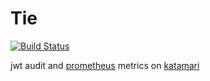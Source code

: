 # Tie

[![Build Status][build-image]][build-url]


[build-url]: https://travis-ci.com/benitogf/tie
[build-image]: https://api.travis-ci.com/benitogf/tie.svg?token=b628aVyTMNXTpbUCmJtn&branch=master&style=flat-square

jwt audit and [prometheus](https://github.com/prometheus/prometheus) metrics on [katamari](https://github.com/benitogf/katamari)
